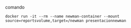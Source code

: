 comando

`docker run -it --rm --name newman-container --mount source=reportsvolume,target=/newman presentacionnewman`